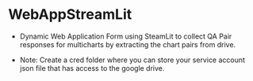 # WebAppStreamLit
- Dynamic Web Application Form using SteamLit to collect QA Pair responses for multicharts by extracting the chart pairs from drive. 

- Note: Create a cred folder where you can store your service account json file that has access to the google drive. 
